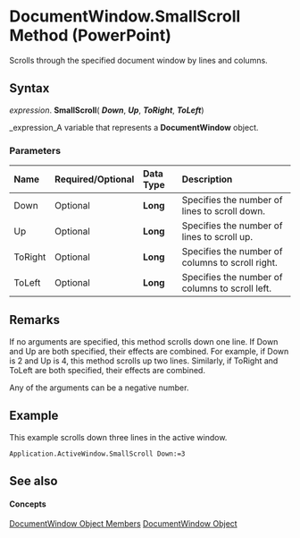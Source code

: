 
# DocumentWindow.SmallScroll Method (PowerPoint)

Scrolls through the specified document window by lines and columns.


## Syntax

 _expression_. **SmallScroll**( **_Down_**,  **_Up_**,  **_ToRight_**,  **_ToLeft_**)

 _expression_A variable that represents a  **DocumentWindow** object.


### Parameters



|**Name**|**Required/Optional**|**Data Type**|**Description**|
|:-----|:-----|:-----|:-----|
|Down|Optional| **Long**|Specifies the number of lines to scroll down.|
|Up|Optional| **Long**|Specifies the number of lines to scroll up.|
|ToRight|Optional| **Long**|Specifies the number of columns to scroll right.|
|ToLeft|Optional| **Long**|Specifies the number of columns to scroll left.|

## Remarks

If no arguments are specified, this method scrolls down one line. If Down and Up are both specified, their effects are combined. For example, if Down is 2 and Up is 4, this method scrolls up two lines. Similarly, if ToRight and ToLeft are both specified, their effects are combined.

Any of the arguments can be a negative number.


## Example

This example scrolls down three lines in the active window.


```
Application.ActiveWindow.SmallScroll Down:=3
```


## See also


#### Concepts


 [DocumentWindow Object Members](414ea08d-db8e-70da-0fab-7a92942d2348.md)
 [DocumentWindow Object](567c5e66-8d68-a868-4072-b5358cf69546.md)
